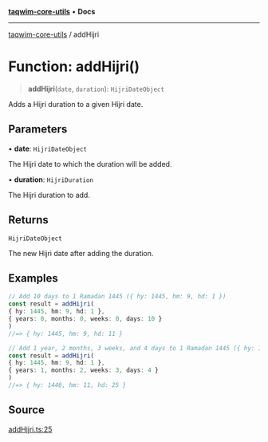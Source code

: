 [**taqwim-core-utils**](../README.md) • **Docs**

***

[taqwim-core-utils](../globals.md) / addHijri

# Function: addHijri()

> **addHijri**(`date`, `duration`): `HijriDateObject`

Adds a Hijri duration to a given Hijri date.

## Parameters

• **date**: `HijriDateObject`

The Hijri date to which the duration will be added.

• **duration**: `HijriDuration`

The Hijri duration to add.

## Returns

`HijriDateObject`

The new Hijri date after adding the duration.

## Examples

```ts
// Add 10 days to 1 Ramadan 1445 ({ hy: 1445, hm: 9, hd: 1 })
const result = addHijri(
{ hy: 1445, hm: 9, hd: 1 },
{ years: 0, months: 0, weeks: 0, days: 10 }
)
//=> { hy: 1445, hm: 9, hd: 11 }
```

```ts
// Add 1 year, 2 months, 3 weeks, and 4 days to 1 Ramadan 1445 ({ hy: 1445, hm: 9, hd: 1 })
const result = addHijri(
{ hy: 1445, hm: 9, hd: 1 },
{ years: 1, months: 2, weeks: 3, days: 4 }
)
//=> { hy: 1446, hm: 11, hd: 25 }
```

## Source

[addHijri.ts:25](https://github.com/boussadjra/taqwim/blob/a16e0483140d22a326ae33586f5bfb208d318d3e/packages/core-utils/src/lib/addHijri.ts#L25)
